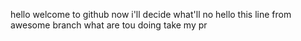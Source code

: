 hello welcome to github
now i'll decide what'll no
hello this line from awesome branch
what are tou doing take my pr
